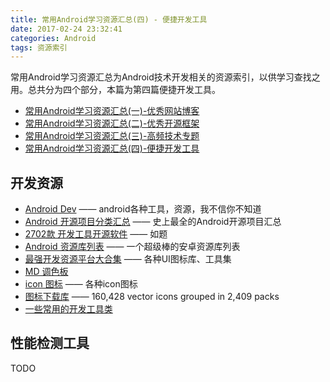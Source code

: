 ```yaml
---
title: 常用Android学习资源汇总(四) - 便捷开发工具
date: 2017-02-24 23:32:41
categories: Android 
tags: 资源索引
---
```


常用Android学习资源汇总为Android技术开发相关的资源索引，以供学习查找之用。总共分为四个部分，本篇为第四篇便捷开发工具。

- [常用Android学习资源汇总(一)-优秀网站博客](http://czhzero.com/2016/07/19/android-study-resource/)
- [常用Android学习资源汇总(二)-优秀开源框架](http://www.czhzero.com/2017/02/24/android-study-resource-2/)
- [常用Android学习资源汇总(三)-高频技术专题](http://www.czhzero.com/2017/02/24/android-study-resource-3/)
- [常用Android学习资源汇总(四)-便捷开发工具](http://www.czhzero.com/2017/02/24/android-study-resource-4/)

<!-- more -->

## 开发资源

* [Android Dev](http://www.androiddevtools.cn/) —— android各种工具，资源，我不信你不知道
* [Android 开源项目分类汇总](https://github.com/Trinea/android-open-project) —— 史上最全的Android开源项目汇总
* [2702款 开发工具开源软件](http://www.oschina.net/project/tag/11/devtools) —— 如题
* [Android 资源库列表](http://app.memect.com/doc/android.html) —— 一个超级棒的安卓资源库列表
* [最强开发资源平台大合集](http://www.oschina.net/question/2285044_219206?fromerr=gEGePPMG) —— 各种UI图标库、工具集
* [MD 调色板](http://www.materialpalette.com)
* [icon 图标](https://icomoon.io/app/#/select) —— 各种icon图标
* [图标下载库](http://www.flaticon.com) —— 160,428 vector icons grouped in 2,409 packs
* [一些常用的开发工具类](https://github.com/l123456789jy/Lazy)

## 性能检测工具

TODO



